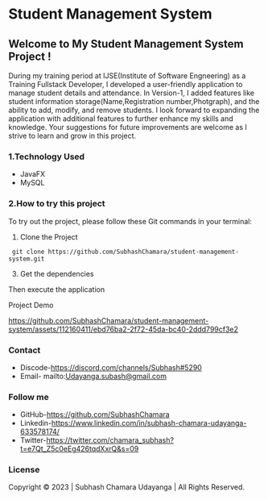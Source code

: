 # Student Management System

## Welcome to My Student Management System Project !

During my training period at IJSE(Institute of Software Engneering) as a Training Fullstack Developer, I developed a user-friendly application to manage student details and attendance. In Version-1, I added features like student information storage(Name,Registration number,Photgraph), and the ability to add, modify, and remove students. I look forward to expanding the application with additional features to further enhance my skills and knowledge. Your suggestions for future improvements are welcome as I strive to learn and grow in this project.

### 1.Technology Used

 - JavaFX
 - MySQL

### 2.How to try this project
  
  To try out the project, please follow these Git commands in your terminal:
  1. Clone the Project 
```
 git clone https://github.com/SubhashChamara/student-management-system.git
```


  3. Get the dependencies
  
  Then execute the application  

  Project Demo
  
  https://github.com/SubhashChamara/student-management-system/assets/112160411/ebd76ba2-2f72-45da-bc40-2ddd799cf3e2
  
### Contact
 
-  Discode-https://discord.com/channels/Subhash#5290
-  Email-  mailto:Udayanga.subash@gmail.com
    
### Follow me

- GitHub-https://github.com/SubhashChamara
- Linkedin-https://www.linkedin.com/in/subhash-chamara-udayanga-633578174/
- Twitter-https://twitter.com/chamara_subhash?t=e7Qt_Z5c0eEg426tqdXxrQ&s=09


### License
Copyright &copy; 2023 | Subhash Chamara Udayanga | All Rights Reserved.
